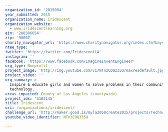 ```yaml
---
organization_id: '2015094'
year_submitted: 2015
organization_name: Iridescent
organization_website:
  - www.iridescentlearning.org
ein: '208386654'
zip: '90007'
charity_navigator_url: 'https://www.charitynavigator.org/index.cfm?bay=search.profile&ein=208386654'
ntee_type: ''
twitter: 'https://twitter.com/IridescentLA'
instagram: ''
facebook: 'https://www.facebook.com/ImagineInventEngineer'
org_type: Nonprofit
project_image: 'http://img.youtube.com/vi/NTnzCDQ335U/maxresdefault.jpg'
project_video: ''
org_summary: >-
  Inspire & educate girls and women to solve problems in their community using
  technology.
areas_impacted: County of Los Angeles (countywide)
project_ids: '5102145'
title: Iridescent
uri: /organizations/iridescent/
challenge_url: 'http://maker.good.is/myla2050create2015/projects/Technovation.html'
youtube_video_identifier: NTnzCDQ335U

---
```

